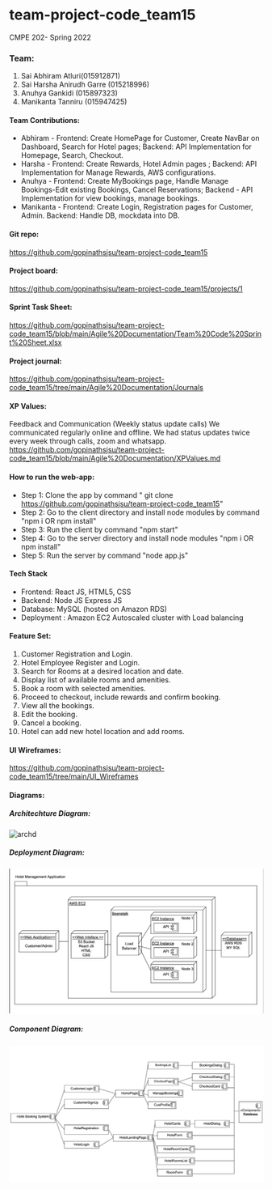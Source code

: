 # team-project-code_team15
CMPE 202- Spring 2022

### Team:
1. Sai Abhiram Atluri(015912871)
2. Sai Harsha Anirudh Garre (015218996)
3. Anuhya Gankidi (015897323)
4. Manikanta Tanniru (015947425)

#### Team Contributions: 
* Abhiram - 
      Frontend: Create HomePage for Customer, Create NavBar on Dashboard, Search for Hotel pages; 
      Backend: API Implementation for Homepage, Search, Checkout. 
* Harsha - 
      Frontend: Create Rewards, Hotel Admin pages ; 
      Backend: API Implementation for Manage Rewards, AWS configurations.
* Anuhya - 
      Frontend:  Create MyBookings page, Handle Manage Bookings-Edit existing Bookings, Cancel Reservations;
      Backend - API Implementation for view bookings, manage bookings.
* Manikanta - 
      Frontend: Create Login, Registration pages for Customer, Admin. 
      Backend:  Handle DB, mockdata into DB.
      
#### Git repo: 
https://github.com/gopinathsjsu/team-project-code_team15

#### Project board: 
https://github.com/gopinathsjsu/team-project-code_team15/projects/1

#### Sprint Task Sheet:
https://github.com/gopinathsjsu/team-project-code_team15/blob/main/Agile%20Documentation/Team%20Code%20Sprint%20Sheet.xlsx

#### Project journal:
https://github.com/gopinathsjsu/team-project-code_team15/tree/main/Agile%20Documentation/Journals

#### XP Values:
Feedback and Communication (Weekly status update calls)
We communicated regularly online and offline. We had status updates twice every week through calls, zoom and whatsapp. 
https://github.com/gopinathsjsu/team-project-code_team15/blob/main/Agile%20Documentation/XPValues.md

#### How to run the web-app:
* Step 1: Clone the app by command " git clone https://github.com/gopinathsjsu/team-project-code_team15"
* Step 2: Go to the client directory and install node modules by command "npm i OR npm install"
* Step 3: Run the client by command "npm start"
* Step 4: Go to the server directory and install node modules "npm i OR npm install"
* Step 5: Run the server by command "node app.js"

#### Tech Stack
* Frontend: React JS, HTML5, CSS
* Backend: Node JS Express JS 
* Database: MySQL (hosted on Amazon RDS) 
* Deployment : Amazon EC2 Autoscaled cluster with Load balancing

#### Feature Set:
1. Customer Registration and Login.
2. Hotel Employee Register and Login.
3. Search for Rooms at a desired location and date.
4. Display list of available rooms and amenities.
5. Book a room with selected amenities.
6. Proceed to checkout, include rewards and confirm booking.
7. View all the bookings.
8. Edit the booking.
9. Cancel a booking.
10. Hotel can add new hotel location and add rooms.

#### UI Wireframes:
https://github.com/gopinathsjsu/team-project-code_team15/tree/main/UI_Wireframes

#### Diagrams:
##### Architechture Diagram:
<img width="510" alt="archd" src="https://user-images.githubusercontent.com/28936164/168076194-83dca744-8fc8-46b5-90a1-82120627056a.png">

##### Deployment Diagram:

![Deployment diagram](Diagrams/deployment.png)

##### Component Diagram:

![Component diagram](Diagrams/component.png)




